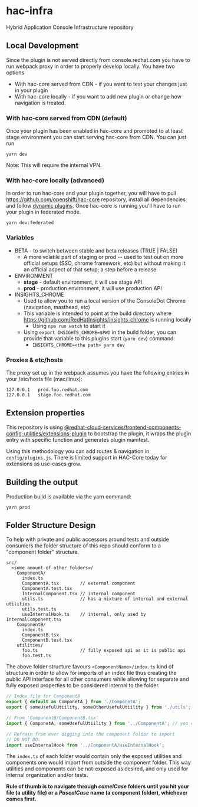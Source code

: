 # hac-infra

Hybrid Application Console Infrastructure repository

## Local Development

Since the plugin is not served directly from console.redhat.com you have to run webpack proxy in order to properly develop locally. You have two options

* With hac-core served from CDN - if you want to test your changes just in your plugin
* With hac-core locally - if you want to add new plugin or change how navigation is treated.

### With hac-core served from CDN (default)

Once your plugin has been enabled in hac-core and promoted to at least stage environment you can start serving hac-core from CDN. You can just run

```
yarn dev
```

Note: This will require the internal VPN.

### With hac-core locally (advanced)

In order to run hac-core and your plugin together, you will have to pull https://github.com/openshift/hac-core repository, install all dependencies and follow [dynamic plugins](https://github.com/openshift/hac-core#dynamic-plugins). Once hac-core is running you'll have to run your plugin in federated mode.

```
yarn dev:federated
```

### Variables

* BETA - to switch between stable and beta releases (TRUE | FALSE)
    * A more volatile part of staging or prod -- used to test out on more official setups (SSO, chrome framework, etc) but without making it an official aspect of that setup; a step before a release
* ENVIRONMENT
  * **stage** - default environment, it will use stage API
  * **prod** - production environment, it will use production API
* INSIGHTS_CHROME
  * Used to allow you to run a local version of the ConsoleDot Chrome (navigation, masthead, etc)
  * This variable is intended to point at the build directory where https://github.com/RedHatInsights/insights-chrome is running locally
    * Using `npm run watch` to start it
  * Using `export INSIGHTS_CHROME=$PWD` in the build folder, you can provide that variable to this plugins start (`yarn dev`) command:
    * `INSIGHTS_CHROME=<the path> yarn dev`

### Proxies & etc/hosts

The proxy set up in the webpack assumes you have the following entries in your /etc/hosts file (mac/linux):

```
127.0.0.1	prod.foo.redhat.com
127.0.0.1	stage.foo.redhat.com
```

## Extension properties

This repository is using [@redhat-cloud-services/frontend-components-config-utilities/extensions-plugin](https://github.com/RedHatInsights/frontend-components/tree/master/packages/config-utils#extensions-plugin) to bootstrap the plugin, it wraps the plugin entry with specific function and generates plugin manifest.

Using this methodology you can add routes & navigation in `config/plugins.js`. There is limited support in HAC-Core today for extensions as use-cases grow.

## Building the output

Production build is available via the yarn command:

```
yarn prod
```

## Folder Structure Design

To help with private and public accessors around tests and outside consumers the folder structure of this repo should conform to a "component folder" structure.

```text
src/
  <some amount of other folders>/
    ComponentA/
      index.ts
      ComponentA.tsx        // external component
      ComponentA.test.tsx
      InternalComponent.tsx // internal component
      utils.ts              // has a mixture of internal and external utilities
      utils.test.ts
      useInternalHook.ts    // internal, only used by InternalComponent.tsx
    ComponentB/
      index.ts
      ComponentB.tsx
      ComponentB.test.tsx
    utilities/
      foo.ts                // fully exposed api as it is public api
      foo.test.ts
```

The above folder structure favours `<ComponentName>/index.ts` kind of structure in order to allow for imports of an index file thus creating the public API interface for all other consumers while allowing for separate and fully exposed properties to be considered internal to the folder.

```javascript
// Index file for ComponentA
export { default as ComponetA } from './ComponetA';
export { someUsefulUtiility, someOtherUsefulUtiility } from './utils';

// From 'ComponentB/ComponentB.tsx'
import { ComponetA, someUsefulUtiility } from '../ComponentA'; // you can omit '/index'

// Refrain from ever digging into the component folder to import
// DO NOT DO:
import useInternalHook from '../ComponentA/useInternalHook';
```

The `index.ts` of each folder would contain only the exposed utilities and components one would import from outside the component folder. This way utilities and components can be not-exposed as desired, and only used for internal organization and/or tests.

**Rule of thumb is to navigate through _camelCase_ folders until you hit your file (a utility file) or a _PascalCase_ name (a component folder), whichever comes first.**

